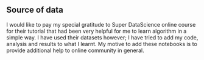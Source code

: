 ## Source of data

I would like to pay my special gratitude to Super DataScience online course for their tutorial that had been very helpful for me to learn algorithm in a simple way. I have used their datasets however; I have tried to add my code, analysis and results to what I learnt. 
My motive to add these notebooks is to provide additional help to online community in general.

